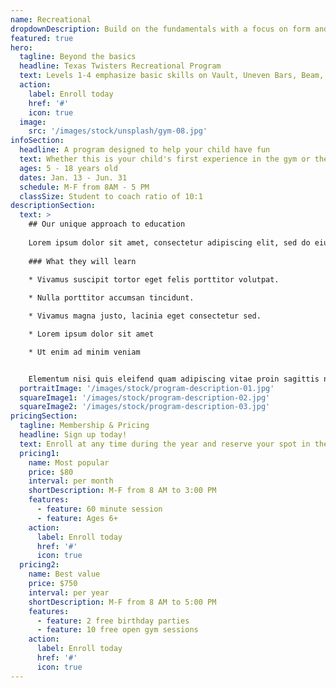 ```yaml
---
name: Recreational
dropdownDescription: Build on the fundamentals with a focus on form and technique.
featured: true
hero:
  tagline: Beyond the basics
  headline: Texas Twisters Recreational Program
  text: Levels 1-4 emphasize basic skills on Vault, Uneven Bars, Beam, and Floor. Improve balance, strength, conditioning and coordination in a fun, safe environment.
  action:
    label: Enroll today
    href: '#'
    icon: true
  image:
    src: '/images/stock/unsplash/gym-08.jpg'
infoSection:
  headline: A program designed to help your child have fun
  text: Whether this is your child's first experience in the gym or they've been here for years, they'll have tons of fun learning and growing with skills that will serve them for years to come!
  ages: 5 - 18 years old
  dates: Jan. 13 - Jun. 31
  schedule: M-F from 8AM - 5 PM
  classSize: Student to coach ratio of 10:1
descriptionSection:
  text: >
    ## Our unique approach to education
            
    Lorem ipsum dolor sit amet, consectetur adipiscing elit, sed do eiusmod tempor incididunt ut labore et dolore magna aliqua. Nisl pretium fusce id velit ut. Id porta nibh venenatis cras sed felis eget velit. Ut morbi tincidunt augue interdum velit. Ipsum faucibus vitae aliquet nec ullamcorper sit amet. Viverra orci sagittis eu volutpat odio facilisis mauris. Diam quis enim lobortis scelerisque fermentum. Viverra mauris in aliquam sem fringilla. 
        
    ### What they will learn
          
    * Vivamus suscipit tortor eget felis porttitor volutpat.

    * Nulla porttitor accumsan tincidunt.

    * Vivamus magna justo, lacinia eget consectetur sed.

    * Lorem ipsum dolor sit amet

    * Ut enim ad minim veniam


    Elementum nisi quis eleifend quam adipiscing vitae proin sagittis nisl. Viverra vitae congue eu consequat ac felis donec et odio. Euismod nisi porta lorem mollis aliquam ut porttitor. Sed nisi lacus sed viverra tellus. Augue lacus viverra vitae congue eu consequat ac felis donec. Elementum pulvinar etiam non quam lacus. Ut venenatis tellus in metus vulputate. Ultrices dui sapien eget mi proin sed libero enim. Id velit ut tortor pretium viverra suspendisse.
  portraitImage: '/images/stock/program-description-01.jpg'
  squareImage1: '/images/stock/program-description-02.jpg'
  squareImage2: '/images/stock/program-description-03.jpg'
pricingSection:
  tagline: Membership & Pricing
  headline: Sign up today!
  text: Enroll at any time during the year and reserve your spot in the class. Our curriculum makes learning fun and safe.
  pricing1:
    name: Most popular
    price: $80
    interval: per month
    shortDescription: M-F from 8 AM to 3:00 PM
    features:
      - feature: 60 minute session
      - feature: Ages 6+
    action:
      label: Enroll today
      href: '#'
      icon: true
  pricing2:
    name: Best value
    price: $750
    interval: per year
    shortDescription: M-F from 8 AM to 5:00 PM
    features:
      - feature: 2 free birthday parties
      - feature: 10 free open gym sessions
    action:
      label: Enroll today
      href: '#'
      icon: true
---
```

